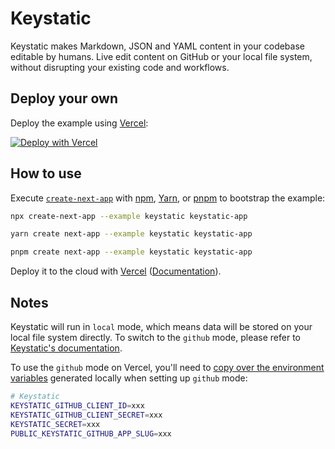# Keystatic

Keystatic makes Markdown, JSON and YAML content in your codebase editable by humans. Live edit content on GitHub or your local file system, without disrupting your existing code and workflows.

## Deploy your own

Deploy the example using [Vercel](https://vercel.com?utm_source=github&utm_medium=readme&utm_campaign=next-example):

[![Deploy with Vercel](https://vercel.com/button)](https://vercel.com/new/clone?repository-url=https://github.com/vercel/next.js/tree/canary/examples/keystatic&project-name=keystatic&repository-name=keystatic)

## How to use

Execute [`create-next-app`](https://github.com/vercel/next.js/tree/canary/packages/create-next-app) with [npm](https://docs.npmjs.com/cli/init), [Yarn](https://yarnpkg.com/lang/en/docs/cli/create/), or [pnpm](https://pnpm.io) to bootstrap the example:

```bash
npx create-next-app --example keystatic keystatic-app
```

```bash
yarn create next-app --example keystatic keystatic-app
```

```bash
pnpm create next-app --example keystatic keystatic-app
```

Deploy it to the cloud with [Vercel](https://vercel.com/new?utm_source=github&utm_medium=readme&utm_campaign=next-example) ([Documentation](https://nextjs.org/docs/deployment)).

## Notes

Keystatic will run in `local` mode, which means data will be stored on your local file system directly. To switch to the `github` mode, please refer to [Keystatic's documentation](https://keystatic.com/docs/connect-to-github).

To use the `github` mode on Vercel, you'll need to [copy over the environment variables](https://vercel.com/docs/concepts/projects/environment-variables) generated locally when setting up `github` mode:

```sh
# Keystatic
KEYSTATIC_GITHUB_CLIENT_ID=xxx
KEYSTATIC_GITHUB_CLIENT_SECRET=xxx
KEYSTATIC_SECRET=xxx
PUBLIC_KEYSTATIC_GITHUB_APP_SLUG=xxx
```
